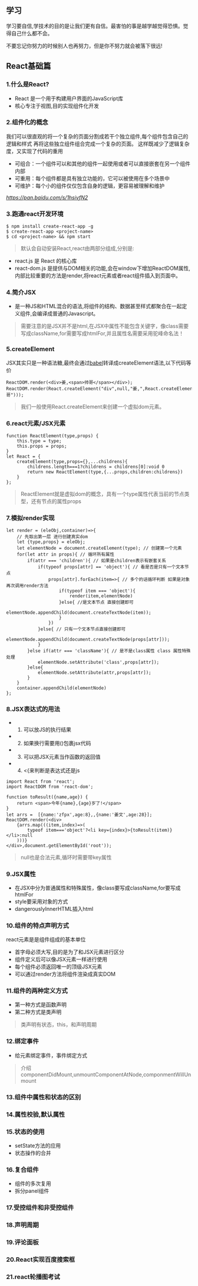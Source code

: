 ## 学习
学习要自信,学技术的目的是让我们更有自信。最害怕的事是越学越觉得恐惧。觉得自己什么都不会。

不要忘记你努力的时候别人也再努力，但是你不努力就会被落下很远!

## React基础篇
### 1.什么是React?
- React 是一个用于构建用户界面的JavaScript库
- 核心专注于视图,目的实现组件化开发

### 2.组件化的概念
我们可以很直观的将一个复杂的页面分割成若干个独立组件,每个组件包含自己的逻辑和样式 再将这些独立组件组合完成一个复杂的页面。 这样既减少了逻辑复杂度，又实现了代码的重用
- 可组合：一个组件可以和其他的组件一起使用或者可以直接嵌套在另一个组件内部
- 可重用：每个组件都是具有独立功能的，它可以被使用在多个场景中
- 可维护：每个小的组件仅仅包含自身的逻辑，更容易被理解和维护

*https://pan.baidu.com/s/1hsivfN2*

### 3.跑通react开发环境
```
$ npm install create-react-app -g
$ create-react-app <project-name>
$ cd <project-name> && npm start
```

> 默认会自动安装React,react由两部分组成,分别是:

- react.js 是 React 的核心库
- react-dom.js 是提供与DOM相关的功能,会在window下增加ReactDOM属性,内部比较重要的方法是render,将react元素或者react组件插入到页面中。

### 4.简介JSX
- 是一种JS和HTML混合的语法,将组件的结构、数据甚至样式都聚合在一起定义组件,会编译成普通的Javascript。

> 需要注意的是JSX并不是html,在JSX中属性不能包含关键字，像class需要写成className,for需要写成htmlFor,并且属性名需要采用驼峰命名法！

### 5.createElement
JSX其实只是一种语法糖,最终会通过[babel](https://babeljs.io/repl/)转译成createElement语法,以下代码等价
```
ReactDOM.render(<div>姜,<span>帅哥</span></div>);
ReactDOM.render(React.createElement("div",null,"姜,",React.createElement("span",null,"帅哥")));
```

> 我们一般使用React.createElement来创建一个虚拟dom元素。

### 6.react元素/JSX元素
```
function ReactElement(type,props) {
    this.type = type;
    this.props = props;
}
let React = {
    createElement(type,props={},...childrens){
        childrens.length===1?childrens = childrens[0]:void 0
        return new ReactElement(type,{...props,children:childrens})
    }
};
```

> ReactElement就是虚拟dom的概念，具有一个type属性代表当前的节点类型，还有节点的属性props

### 7.模拟render实现
```
let render = (eleObj,container)=>{
    // 先取出第一层 进行创建真实dom
    let {type,props} = eleObj;
    let elementNode = document.createElement(type); // 创建第一个元素
    for(let attr in props){ // 循环所有属性
        if(attr === 'children'){ // 如果是children表示有嵌套关系
            if(typeof props[attr] == 'object'){ // 看是否是只有一个文本节点
                props[attr].forEach(item=>{ // 多个的话循环判断 如果是对象再次调用render方法
                    if(typeof item === 'object'){
                        render(item,elementNode)
                    }else{ //是文本节点 直接创建即可
                        elementNode.appendChild(document.createTextNode(item));
                    }
                })
            }else{ // 只有一个文本节点直接创建即可
                elementNode.appendChild(document.createTextNode(props[attr]));
            }
        }else if(attr === 'className'){ // 是不是class属性 class 属性特殊处理
            elementNode.setAttribute('class',props[attr]);
        }else{
            elementNode.setAttribute(attr,props[attr]);
        }
    }
    container.appendChild(elementNode)
};
```

### 8.JSX表达式的用法
- 1) 可以放JS的执行结果
- 2) 如果换行需要用()包裹jsx代码
- 3) 可以把JSX元素当作函数的返回值
- 4) <{来判断是表达式还是js

```
import React from 'react';
import ReactDOM from 'react-dom';

function toResult({name,age}) {
    return <span>今年{name},{age}岁了!</span>
}
let arrs =  [{name:'zfpx',age:8},,{name:'姜文',age:28}];
ReactDOM.render(<div>
    {arrs.map(((item,index)=>(
        typeof item==='object'?<li key={index}>{toResult(item)}</li>:null
    )))}
</div>,document.getElementById('root'));
```

> null也是合法元素,循环时需要带key属性

### 9.JSX属性
- 在JSX中分为普通属性和特殊属性，像class要写成className,for要写成htmlFor
- style要采用对象的方式
- dangerouslyInnerHTML插入html

### 10.组件的特点声明方式
react元素是是组件组成的基本单位
- 首字母必须大写,目的是为了和JSX元素进行区分
- 组件定义后可以像JSX元素一样进行使用
- 每个组件必须返回唯一的顶级JSX元素
- 可以通过render方法将组件渲染成真实DOM

### 11.组件的两种定义方式
- 第一种方式是函数声明
- 第二种方式是类声明

> 类声明有状态，this，和声明周期

### 12.绑定事件
- 给元素绑定事件，事件绑定方式
> 介绍componentDidMount,unmountComponentAtNode,componmentWillUnmount

### 13.组件中属性和状态的区别

### 14.属性校验,默认属性

### 15.状态的使用
- setState方法的应用
- 状态操作的合并

### 16.复合组件
- 组件的多次复用
- 拆分panel组件

### 17.受控组件和非受控组件

### 18.声明周期

### 19.评论面板

### 20.React实现百度搜索框

### 21.react轮播图考试